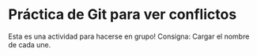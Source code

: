 # Práctica de Git para ver conflictos 

Esta es una actividad para hacerse en grupo! Consigna: Cargar el nombre de cada une.
